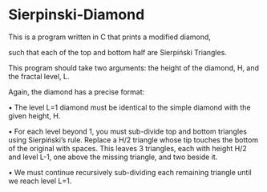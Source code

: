 # Sierpinski-Diamond
This is a program written in C that prints a modified diamond, 

such that each of the top and bottom half are Sierpiński Triangles.

This program should take two arguments: the height of the diamond, H, and the fractal level, L. 

Again, the diamond has a precise format:

• The level L=1 diamond must be identical to the simple diamond with the given height, H.

• For each level beyond 1, you must sub-divide top and bottom triangles using Sierpiński’s rule. 
  Replace a H/2 triangle whose tip touches the bottom of the original with spaces. 
  This leaves 3 triangles, each with height H/2 and level L-1, one above the missing triangle, and two beside it.
  
• We must continue recursively sub-dividing each remaining triangle until we reach level L=1.
